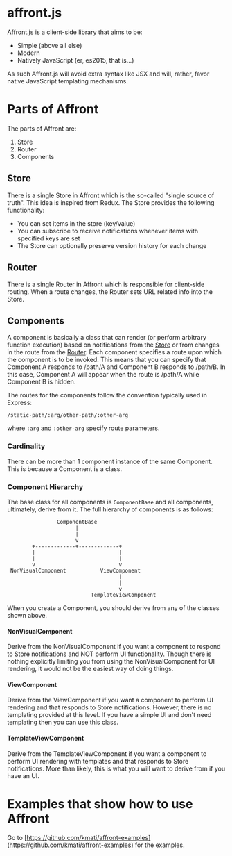 # affront.js

Affront.js is a client-side library that aims to be:

* Simple (above all else)
* Modern
* Natively JavaScript (er, es2015, that is...)

As such Affront.js will avoid extra syntax like JSX and will, rather, favor native JavaScript templating mechanisms.

# Parts of Affront

The parts of Affront are:

1. Store
2. Router
3. Components


## Store

There is a single Store in Affront which is the so-called "single source of truth". This idea is inspired from Redux. The Store provides the following functionality:

* You can set items in the store (key/value)
* You can subscribe to receive notifications whenever items with specified keys are set
* The Store can optionally preserve version history for each change

## Router

There is a single Router in Affront which is responsible for client-side routing. When a route changes, the Router sets URL related info into the Store.

## Components

A component is basically a class that can render (or perform arbitrary function execution) based on notifications from the [Store](./lib/Store) or from changes in the route from the [Router](./lib/Router.js). Each component specifies a route upon which the component is to be invoked. This means that you can specify that Component A responds to /path/A and Component B responds to /path/B. In this case, Component A will appear when the route is /path/A while Component B is hidden.

The routes for the components follow the convention typically used in Express:

```
/static-path/:arg/other-path/:other-arg
```

where ```:arg``` and ```:other-arg``` specify route parameters.

### Cardinality

There can be more than 1 component instance of the same Component. This is because a Component is a class.

### Component Hierarchy

The base class for all components is ```ComponentBase``` and all components, ultimately, derive from it. The full hierarchy of components is as follows:

```
                ComponentBase
                      |
                      |
                      v
        +-------------+-------------+
        |                           |
        |                           |
        v                           v
 NonVisualComponent           ViewComponent
                                    |
                                    |
                                    v
                           TemplateViewComponent
```

When you create a Component, you should derive from any of the classes shown above.

#### NonVisualComponent

Derive from the NonVisualComponent if you want a component to respond to Store notifications and NOT perform UI functionality. Though there is nothing explicitly limiting you from using the NonVisualComponent for UI rendering, it would not be the easiest way of doing things.

#### ViewComponent

Derive from the ViewComponent if you want a component to perform UI rendering and that responds to Store notifications. However, there is no templating provided at this level. If you have a simple UI and don't need templating then you can use this class.

#### TemplateViewComponent

Derive from the TemplateViewComponent if you want a component to perform UI rendering with templates and that responds to Store notifications. More than likely, this is what you will want to derive from if you have an UI.

# Examples that show how to use Affront

Go to [https://github.com/kmati/affront-examples](https://github.com/kmati/affront-examples) for the examples.
